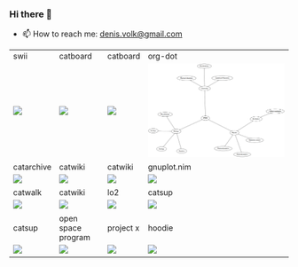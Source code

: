 ### Hi there 👋

- 📫 How to reach me: denis.volk@gmail.com

<table>
  <tr>
    <td>swii</td>
    <td>catboard</td>
    <td>catboard</td>
    <td>org-dot</td>
  </tr>
  <tr>
    <td><img src="https://camo.githubusercontent.com/a2215fd7fb2c75db59d7d3165af60336f441747d0bd908410fd4af518a9488f1/68747470733a2f2f692e696d6775722e636f6d2f754d686b4e686f2e706e67"></td>
    <td><img src="https://camo.githubusercontent.com/331ef836b71977f55e90dd79cf8b4e47cf9dee343b05fcaa6cf3eb31a334a9d8/68747470733a2f2f692e696d6775722e636f6d2f4130647a416b5a2e706e67"></td>
    <td><img src="https://camo.githubusercontent.com/ae63c1d0f74004872445991205d8a6413d078b155133a2139f930dee5ffc3b7a/68747470733a2f2f692e696d6775722e636f6d2f614b4c6e4266672e706e67"></td>
    <td><img src="https://raw.githubusercontent.com/dvolk/orgdot/master/stem.txt.png"></td>
  </tr>
  <tr>
    <td>catarchive</td>
    <td>catwiki</td>
    <td>catwiki</td>
    <td>gnuplot.nim</td>
  </tr>
  <tr>
    <td><img src="https://camo.githubusercontent.com/1bc180f078b2a9eb4718f0c6ca3bb31897f26b9e386c2ea49ecae63180f9c7c3/68747470733a2f2f692e696d6775722e636f6d2f37634c36574d562e706e67"></td>
    <td><img src="https://camo.githubusercontent.com/6873ee1ca4bb8552d465a6a2c22b14c41bf9c1c1fe66b213dd7477e10e711a8e/68747470733a2f2f692e696d6775722e636f6d2f475837455037772e706e67"></td>
    <td><img src="https://camo.githubusercontent.com/20c685161a638af70f2bff90b318c3eb88cbdc2d4386228926b86f561a3a2f56/68747470733a2f2f692e696d6775722e636f6d2f7546786f7878452e706e67"></td>
    <td><img src="https://camo.githubusercontent.com/c21acc698a7cee836c6234ea9d6c0d637e809bb5367cf3b0441ee46675768a35/68747470733a2f2f692e696d6775722e636f6d2f6d586e6d6a30562e706e67"></td>
  </tr>
  <tr>
    <td>catwalk</td>
    <td>catwiki</td>
    <td>lo2</td>
    <td>catsup</td>
  </tr>
  <tr>
    <td><img src="https://camo.githubusercontent.com/7a1c6302d7dafb8787733edd0c79ff8cd56fa08e2d4d4f335ab194bdc5e2955b/68747470733a2f2f692e696d6775722e636f6d2f6e4364786258422e706e67"></td>
    <td><img src="https://camo.githubusercontent.com/09d8d7184c39175de4496947a034a2e1f0265ccd549f8ab34e435ed99b691a28/68747470733a2f2f692e696d6775722e636f6d2f6857715478656b2e706e67"></td>
    <td><img src="https://camo.githubusercontent.com/14d8c1f5e5a606863dc95e2677942d8e3361600122fa0649a3f94c11a7fd3bc2/68747470733a2f2f692e696d6775722e636f6d2f614834587947412e706e67"></td>
    <td><img src="https://camo.githubusercontent.com/b7c410c20aee2689429b3d6fb2dfd752783aff31f5482efe0c9d488af021809f/68747470733a2f2f692e696d6775722e636f6d2f3345475531626b2e706e67"></td>
  </tr>
  <tr>
    <td>catsup</td>
    <td>open space program</td>
    <td>project x</td>
    <td>hoodie</td>
  </tr>
  <tr>
    <td><img src="https://camo.githubusercontent.com/460e7d676b7814f7699cee97ec0802eabd8b19fc36cbaec41a1b26daeff78edd/68747470733a2f2f692e696d6775722e636f6d2f55595a6f644e772e706e67"></td>
    <td><img src="https://camo.githubusercontent.com/dcae723b3b1ba42333c051fc7662641530e1e89f93dad7004ecbd3e6b13b9fff/68747470733a2f2f692e696d6775722e636f6d2f484d30324764372e706e67"></td>
    <td><img src="https://camo.githubusercontent.com/623e445191dd8644d83df3d1b9b62f77213468b0e8b0271f630332ee7c319f6f/68747470733a2f2f692e696d6775722e636f6d2f50394d59526b516d2e706e67"></td>
    <td><img src="http://i.imgur.com/yVNtv9p.png"></td>
  </tr>
</table>

<!--
**dvolk/dvolk** is a ✨ _special_ ✨ repository because its `README.md` (this file) appears on your GitHub profile.

Here are some ideas to get you started:

- 🔭 I’m currently working on ...
- 🌱 I’m currently learning ...
- 👯 I’m looking to collaborate on ...
- 🤔 I’m looking for help with ...
- 💬 Ask me about ...
- 📫 How to reach me: ...
- 😄 Pronouns: ...
- ⚡ Fun fact: ...
-->
